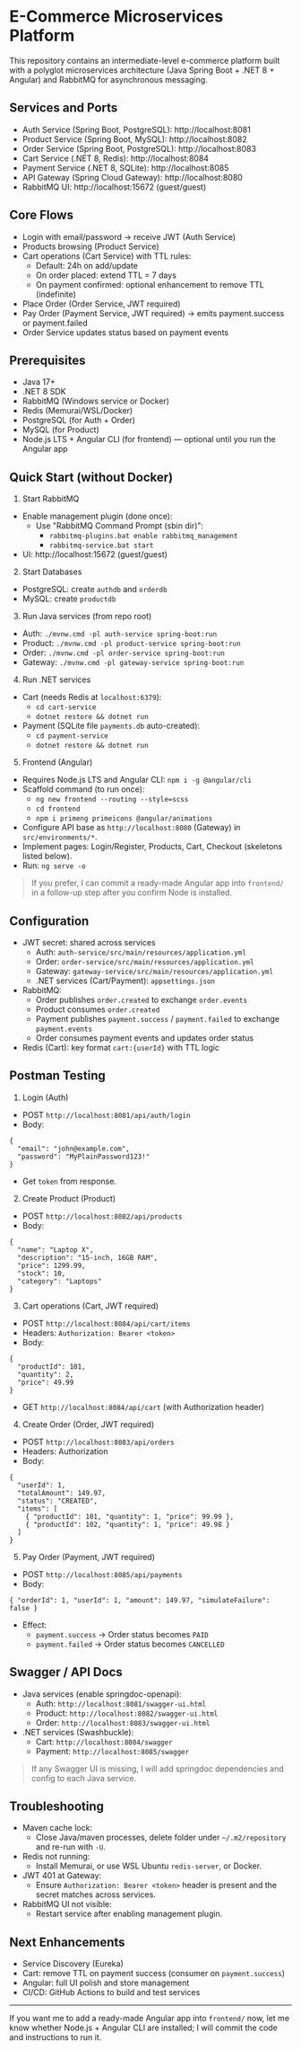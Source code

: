 # E-Commerce Microservices Platform

This repository contains an intermediate-level e-commerce platform built with a polyglot microservices architecture (Java Spring Boot + .NET 8 + Angular) and RabbitMQ for asynchronous messaging.

## Services and Ports

- Auth Service (Spring Boot, PostgreSQL): http://localhost:8081
- Product Service (Spring Boot, MySQL): http://localhost:8082
- Order Service (Spring Boot, PostgreSQL): http://localhost:8083
- Cart Service (.NET 8, Redis): http://localhost:8084
- Payment Service (.NET 8, SQLite): http://localhost:8085
- API Gateway (Spring Cloud Gateway): http://localhost:8080
- RabbitMQ UI: http://localhost:15672 (guest/guest)

## Core Flows

- Login with email/password → receive JWT (Auth Service)
- Products browsing (Product Service)
- Cart operations (Cart Service) with TTL rules:
  - Default: 24h on add/update
  - On order placed: extend TTL = 7 days
  - On payment confirmed: optional enhancement to remove TTL (indefinite)
- Place Order (Order Service, JWT required)
- Pay Order (Payment Service, JWT required) → emits payment.success or payment.failed
- Order Service updates status based on payment events

## Prerequisites

- Java 17+
- .NET 8 SDK
- RabbitMQ (Windows service or Docker)
- Redis (Memurai/WSL/Docker)
- PostgreSQL (for Auth + Order)
- MySQL (for Product)
- Node.js LTS + Angular CLI (for frontend) — optional until you run the Angular app

## Quick Start (without Docker)

1) Start RabbitMQ
- Enable management plugin (done once):
  - Use "RabbitMQ Command Prompt (sbin dir)":
    - `rabbitmq-plugins.bat enable rabbitmq_management`
    - `rabbitmq-service.bat start`
- UI: http://localhost:15672 (guest/guest)

2) Start Databases
- PostgreSQL: create `authdb` and `orderdb`
- MySQL: create `productdb`

3) Run Java services (from repo root)
- Auth: `./mvnw.cmd -pl auth-service spring-boot:run`
- Product: `./mvnw.cmd -pl product-service spring-boot:run`
- Order: `./mvnw.cmd -pl order-service spring-boot:run`
- Gateway: `./mvnw.cmd -pl gateway-service spring-boot:run`

4) Run .NET services
- Cart (needs Redis at `localhost:6379`):
  - `cd cart-service`
  - `dotnet restore && dotnet run`
- Payment (SQLite file `payments.db` auto-created):
  - `cd payment-service`
  - `dotnet restore && dotnet run`

5) Frontend (Angular)
- Requires Node.js LTS and Angular CLI: `npm i -g @angular/cli`
- Scaffold command (to run once):
  - `ng new frontend --routing --style=scss`
  - `cd frontend`
  - `npm i primeng primeicons @angular/animations`
- Configure API base as `http://localhost:8080` (Gateway) in `src/environments/*`.
- Implement pages: Login/Register, Products, Cart, Checkout (skeletons listed below).
- Run: `ng serve -o`

> If you prefer, I can commit a ready-made Angular app into `frontend/` in a follow-up step after you confirm Node is installed.

## Configuration

- JWT secret: shared across services
  - Auth: `auth-service/src/main/resources/application.yml`
  - Order: `order-service/src/main/resources/application.yml`
  - Gateway: `gateway-service/src/main/resources/application.yml`
  - .NET services (Cart/Payment): `appsettings.json`
- RabbitMQ:
  - Order publishes `order.created` to exchange `order.events`
  - Product consumes `order.created`
  - Payment publishes `payment.success` / `payment.failed` to exchange `payment.events`
  - Order consumes payment events and updates order status
- Redis (Cart): key format `cart:{userId}` with TTL logic

## Postman Testing

1) Login (Auth)
- POST `http://localhost:8081/api/auth/login`
- Body:
```
{
  "email": "john@example.com",
  "password": "MyPlainPassword123!"
}
```
- Get `token` from response.

2) Create Product (Product)
- POST `http://localhost:8082/api/products`
- Body:
```
{
  "name": "Laptop X",
  "description": "15-inch, 16GB RAM",
  "price": 1299.99,
  "stock": 10,
  "category": "Laptops"
}
```

3) Cart operations (Cart, JWT required)
- POST `http://localhost:8084/api/cart/items`
- Headers: `Authorization: Bearer <token>`
- Body:
```
{
  "productId": 101,
  "quantity": 2,
  "price": 49.99
}
```
- GET `http://localhost:8084/api/cart` (with Authorization header)

4) Create Order (Order, JWT required)
- POST `http://localhost:8083/api/orders`
- Headers: Authorization
- Body:
```
{
  "userId": 1,
  "totalAmount": 149.97,
  "status": "CREATED",
  "items": [
    { "productId": 101, "quantity": 1, "price": 99.99 },
    { "productId": 102, "quantity": 1, "price": 49.98 }
  ]
}
```

5) Pay Order (Payment, JWT required)
- POST `http://localhost:8085/api/payments`
- Body:
```
{ "orderId": 1, "userId": 1, "amount": 149.97, "simulateFailure": false }
```
- Effect:
  - `payment.success` → Order status becomes `PAID`
  - `payment.failed` → Order status becomes `CANCELLED`

## Swagger / API Docs

- Java services (enable springdoc-openapi):
  - Auth: `http://localhost:8081/swagger-ui.html`
  - Product: `http://localhost:8082/swagger-ui.html`
  - Order: `http://localhost:8083/swagger-ui.html`
- .NET services (Swashbuckle):
  - Cart: `http://localhost:8084/swagger`
  - Payment: `http://localhost:8085/swagger`

> If any Swagger UI is missing, I will add springdoc dependencies and config to each Java service.

## Troubleshooting

- Maven cache lock:
  - Close Java/maven processes, delete folder under `~/.m2/repository` and re-run with `-U`.
- Redis not running:
  - Install Memurai, or use WSL Ubuntu `redis-server`, or Docker.
- JWT 401 at Gateway:
  - Ensure `Authorization: Bearer <token>` header is present and the secret matches across services.
- RabbitMQ UI not visible:
  - Restart service after enabling management plugin.

## Next Enhancements

- Service Discovery (Eureka)
- Cart: remove TTL on payment success (consumer on `payment.success`)
- Angular: full UI polish and store management
- CI/CD: GitHub Actions to build and test services

---

If you want me to add a ready-made Angular app into `frontend/` now, let me know whether Node.js + Angular CLI are installed; I will commit the code and instructions to run it.
